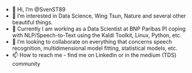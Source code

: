 - 👋 Hi, I’m @SvenST89
- 👀 I’m interested in Data Science, Wing Tsun, Nature and several other beautiful things.
- 🌱 Currently I am working as a Data Scientist at BNP Paribas PI coping with NLP/Speech-to-Text using the Kaldi Toolkit, Linux, Python, etc.
- 💞️ I’m looking to collaborate on everything that concerns speech recognition, multidimensional model fitting, statistical models, etc.
- 📫 How to reach me - find me on LinkedIn or in the medium (TDS) community

<!---
SvenST89/SvenST89 is a ✨ special ✨ repository because its `README.md` (this file) appears on your GitHub profile.
You can click the Preview link to take a look at your changes.
--->
